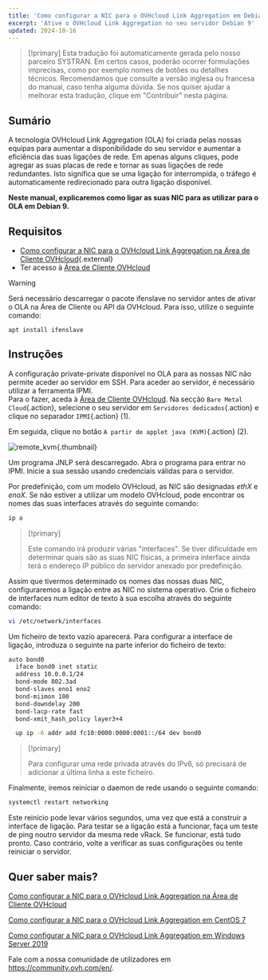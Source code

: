 ```yaml
---
title: 'Como configurar a NIC para o OVHcloud Link Aggregation em Debian 9'
excerpt: 'Ative o OVHcloud Link Aggregation no seu servidor Debian 9'
updated: 2024-10-16
---
```


> [!primary]
> Esta tradução foi automaticamente gerada pelo nosso parceiro SYSTRAN. Em certos casos, poderão ocorrer formulações imprecisas, como por exemplo nomes de botões ou detalhes técnicos. Recomendamos que consulte a versão inglesa ou francesa do manual, caso tenha alguma dúvida. Se nos quiser ajudar a melhorar esta tradução, clique em "Contribuir" nesta página.
>

## Sumário

A tecnologia OVHcloud Link Aggregation (OLA) foi criada pelas nossas equipas para aumentar a disponibilidade do seu servidor e aumentar a eficiência das suas ligações de rede. Em apenas alguns cliques, pode agregar as suas placas de rede e tornar as suas ligações de rede redundantes. Isto significa que se uma ligação for interrompida, o tráfego é automaticamente redirecionado para outra ligação disponível.

**Neste manual, explicaremos como ligar as suas NIC para as utilizar para o OLA em Debian 9.**

## Requisitos

- [Como configurar a NIC para o OVHcloud Link Aggregation na Área de Cliente OVHcloud](/pages/bare_metal_cloud/dedicated_servers/ola-enable-manager){.external}
- Ter acesso à [Área de Cliente OVHcloud](/links/manager)

> [!warning]
>
> Será necessário descarregar o pacote ifenslave no servidor antes de ativar o OLA na Área de Cliente ou API da OVHcloud. Para isso, utilize o seguinte comando:
>
> ```
> apt install ifenslave
> ```
>

## Instruções

A configuração private-private disponível no OLA para as nossas NIC não permite aceder ao servidor em SSH. Para aceder ao servidor, é necessário utilizar a ferramenta IPMI.
<br>Para o fazer, aceda à [Área de Cliente OVHcloud](/links/manager). Na secção `Bare Metal Cloud`{.action}, selecione o seu servidor em `Servidores dedicados`{.action} e clique no separador `IPMI`{.action} (1).

Em seguida, clique no botão `A partir de applet java (KVM)`{.action} (2).

![remote_kvm](images/remote_kvm2022.png){.thumbnail}

Um programa JNLP será descarregado. Abra o programa para entrar no IPMI. Inicie a sua sessão usando credenciais válidas para o servidor.

Por predefinição, com um modelo OVHcloud, as NIC são designadas *ethX* e *enoX*. Se não estiver a utilizar um modelo OVHcloud, pode encontrar os nomes das suas interfaces através do seguinte comando:

```bash
ip a
```

> [!primary]
>
> Este comando irá produzir várias "interfaces". Se tiver dificuldade em determinar quais são as suas NIC físicas, a primeira interface ainda terá o endereço IP público do servidor anexado por predefinição.
>

Assim que tivermos determinado os nomes das nossas duas NIC, configuraremos a ligação entre as NIC no sistema operativo. Crie o ficheiro de interfaces num editor de texto à sua escolha através do seguinte comando:

```bash
vi /etc/network/interfaces
```

Um ficheiro de texto vazio aparecerá. Para configurar a interface de ligação, introduza o seguinte na parte inferior do ficheiro de texto:

```bash
auto bond0
  iface bond0 inet static
  address 10.0.0.1/24
  bond-mode 802.3ad
  bond-slaves eno1 eno2
  bond-miimon 100
  bond-downdelay 200
  bond-lacp-rate fast
  bond-xmit_hash_policy layer3+4

  up ip -6 addr add fc10:0000:0000:0001::/64 dev bond0
```

> [!primary]
>
> Para configurar uma rede privada através do IPv6, só precisará de adicionar a última linha a este ficheiro. 
>

Finalmente, iremos reiniciar o daemon de rede usando o seguinte comando:

```bash
systemctl restart networking
```

Este reinício pode levar vários segundos, uma vez que está a construir a interface de ligação. Para testar se a ligação está a funcionar, faça um teste de ping noutro servidor da mesma rede vRack. Se funcionar, está tudo pronto. Caso contrário, volte a verificar as suas configurações ou tente reiniciar o servidor.

## Quer saber mais?

[Como configurar a NIC para o OVHcloud Link Aggregation na Área de Cliente OVHcloud](/pages/bare_metal_cloud/dedicated_servers/ola-enable-manager)

[Como configurar a NIC para o OVHcloud Link Aggregation em CentOS 7](/pages/bare_metal_cloud/dedicated_servers/ola-enable-centos7)

[Como configurar a NIC para o OVHcloud Link Aggregation em Windows Server 2019](/pages/bare_metal_cloud/dedicated_servers/ola-enable-w2k19)

Fale com a nossa comunidade de utilizadores em <https://community.ovh.com/en/>.
